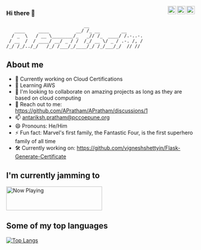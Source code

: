 <a href="https://twitter.com/___apratham___" target="_blank" rel="nofollow"><img align="right" alt="Antariksh's Twitter" width="22px" src="https://cdn.jsdelivr.net/npm/simple-icons@v3/icons/twitter.svg" /></a><a href="https://www.linkedin.com/in/APratham" target="_blank" rel="nofollow"><img align="right" alt="Pratik's Linkdein" width="22px" src="https://cdn.jsdelivr.net/npm/simple-icons@v3/icons/linkedin.svg" /></a><a href="https://www.instagram.com/___apratham___" target="_blank" rel="nofollow"><img align="right" alt="Pratik's Insta" width="22px" src="https://cdn.jsdelivr.net/npm/simple-icons@v3/icons/instagram.svg" /></a>

### Hi there 👋

```
                             __
   ____     ____          __/ /_ __        __
  / _  \   / __ \________/_   _// /_  ____/ /.-..-.
 / __  /  / ____/ __/ _ / /  /_/ __ \/ _ / .-. /, /
/_/ /_/../_/   /_/ /___/_/____/_/ /_/___/_/  // //

```

<!--
**APratham/APratham** is a ✨ _special_ ✨ repository because its `README.md` (this file) appears on your GitHub profile.
-->

## About me
- 🔭 Currently working on Cloud Certifications
- 🌱 Learning AWS
- 👯 I'm looking to collaborate on amazing projects as long as they are based on cloud computing
- 💬 Reach out to me: https://github.com/APratham/APratham/discussions/1
- 📫 antariksh.pratham@pccoepune.org
- 😄 Pronouns: He/Him
- ⚡ Fun fact: Marvel's first family, the Fantastic Four, is the first superhero family of all time
- 🛠️ Currently working on: https://github.com/vigneshshettyin/Flask-Generate-Certificate


## I'm currently jamming to
<a href="https://spotify-now-playing-iota-umber.vercel.app/now-playing?open">
    <img src="https://spotify-now-playing-iota-umber.vercel.app/now-playing" width="256" height="64" alt="Now Playing">
</a>

## Some of my top languages
[![Top Langs](https://github-readme-stats.vercel.app/api/top-langs/?username=APratham&&exclude_repo=now-playing-profile,natemoo-re&&langs_count=8bg_color=30,e96443,904e95&title_color=fff&text_color=fff)](https://github.com/anuraghazra/github-readme-stats)
